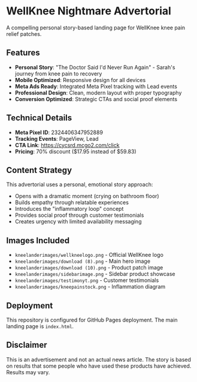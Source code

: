 # WellKnee Nightmare Advertorial

A compelling personal story-based landing page for WellKnee knee pain relief patches.

## Features

- **Personal Story**: "The Doctor Said I'd Never Run Again" - Sarah's journey from knee pain to recovery
- **Mobile Optimized**: Responsive design for all devices
- **Meta Ads Ready**: Integrated Meta Pixel tracking with Lead events
- **Professional Design**: Clean, modern layout with proper typography
- **Conversion Optimized**: Strategic CTAs and social proof elements

## Technical Details

- **Meta Pixel ID**: 2324406347952889
- **Tracking Events**: PageView, Lead
- **CTA Link**: https://cycsrd.mcgo2.com/click
- **Pricing**: 70% discount ($17.95 instead of $59.83)

## Content Strategy

This advertorial uses a personal, emotional story approach:
- Opens with a dramatic moment (crying on bathroom floor)
- Builds empathy through relatable experiences
- Introduces the "inflammatory loop" concept
- Provides social proof through customer testimonials
- Creates urgency with limited availability messaging

## Images Included

- `kneelanderimages/wellkneelogo.png` - Official WellKnee logo
- `kneelanderimages/download (8).png` - Main hero image
- `kneelanderimages/download (10).png` - Product patch image
- `kneelanderimages/sidebarimage.png` - Sidebar product showcase
- `kneelanderimages/testimonyt.png` - Customer testimonials
- `kneelanderimages/kneepainstock.png` - Inflammation diagram

## Deployment

This repository is configured for GitHub Pages deployment. The main landing page is `index.html`.

## Disclaimer

This is an advertisement and not an actual news article. The story is based on results that some people who have used these products have achieved. Results may vary.
